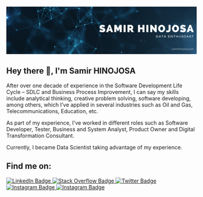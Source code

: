 [![Braydon's GitHub Banner](./assets/GitHubHeader_v2.png)](https://braydoncoyer.dev)

## Hey there 👋, I'm Samir HINOJOSA
After over one decade of experience in the Software Development Life Cycle – SDLC and Business Process Improvement, I can say my skills include analytical thinking, creative problem solving, software developing, among others, which I’ve applied in several industries such as Oil and Gas, Telecommunications, Education, etc.

As part of my experience, I’ve worked in different roles such as Software Developer, Tester, Business and System Analyst, Product Owner and Digital Transformation Consultant.

Currently, I became Data Scientist taking advantage of my experience.

## Find me on:
<div id="badges" >
  <a href="https://www.linkedin.com/in/samirhinojosa/" target=”_blank”>
    <img src="https://img.shields.io/badge/LinkedIn-blue?style=for-the-badge&logo=linkedin&logoColor=white" alt="LinkedIn Badge"/>
  </a>
  <a href="https://stackoverflow.com/users/11145261/samir-hinojosa" target=”_blank”>
    <img src="https://img.shields.io/badge/stack%20overflow-FE7A16?logo=stack-overflow&logoColor=white&style=for-the-badge" alt="Stack Overflow Badge"/>
  </a>
  <a href="https://twitter.com/SamirHinojosaD" target=”_blank”>
    <img src="https://img.shields.io/badge/Twitter-blue?style=for-the-badge&logo=twitter&logoColor=white" alt="Twitter Badge"/>
  </a>
  <a href="https://www.instagram.com/samirhinojosa/" target=”_blank”>
    <img src="https://img.shields.io/badge/Instagram-E4405F?style=for-the-badge&logo=instagram&logoColor=white" alt="Instagram Badge"/>
  </a>
  <a href="https://www.samirhinojosa.com/" target=”_blank”>
    <img src="https://img.shields.io/badge/Website-3b5998?style=for-the-badge&logo=google-chrome&logoColor=white" alt="Instagram Badge" />
  </a>
</div>


